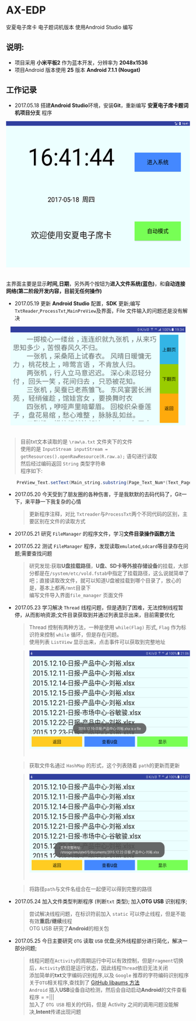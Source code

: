 # AX-EDP
安夏电子席卡 电子题词机版本 使用Android Studio 编写</br>

## 说明: </br>

* 项目采用 **小米平板2** 作为蓝本开发，分辨率为 **2048x1536** </br>
* 项目Android 版本使用 **25** 版本 **Android 7.1.1 (Nougat)** </br>

## 工作记录</br>

* 2017.05.18 搭建**Android Studio**环境，安装**Git**，重新编写 **安夏电子席卡题词机项目分支** 程序</br>
<div align=center><img  width="533" height="400" src="https://raw.githubusercontent.com/LeoLiu8023AmyLu/AX-EDP/master/ScreenCapture/device-2017-05-18-164156.png"/></div></br>

主界面主要是显示**时间,日期**，另外两个按钮为**进入文件系统(蓝色)**，和**自动连接网络(第二阶段开发内容，目前无任何操作)**</br>

* 2017.05.19 更新 **Android Studio** 配置，**SDK** 更新;编写`TxtReader`,`ProcessTxt`,`MainPreView`及界面，File 文件输入的问题还是没有解决</br>

<div align=center><img  width="480" height="270" src="https://raw.githubusercontent.com/LeoLiu8023AmyLu/AX-EDP/master/ScreenCapture/device-2017-05-19-193455.png"/></div></br>

>目前txt文本读取的是 `\raw\a.txt` 文件夹下的文件 </br>
>使用的是 `InputStream inputStream = getResources().openRawResource(R.raw.a);` 语句进行读取</br>
>然后经过编码返回 `String` 类型字符串</br>
>程序如下:</br>

```java
    PreView_Text.setText(Main_string.substring(Page_Text_Num*(Text_Page-1),Page_Text_Num*Text_Page));
```

* 2017.05.20 今天受到了朋友圈的各种伤害，于是我默默的去码代码了，Git一下，来平静一下我复杂的心情</br>
    > 更新程序注释，对比 `Txtreader`与`ProcessTxt`两个不同代码的区别，主要区别在文件的读取方式</br>
    
* 2017.05.21 研究 `FileManager` 的程序文件，学习**文件目录操作函数方法**</br>
* 2017.05.22 测试 `FileManager` 程序，发现读取`emulated`,`sdcard`等目录存在问题;需要查找问题</br>
    > 研究发现:获取**U盘挂载路径**，**U盘、SD卡等外接存储设备**的挂载，大部分都是在`/system/etc/vold.fstab`中指定了挂载路径，这么说就简单了吧；直接读取改文件，就可以知道U盘被挂载到哪个目录了，放心的是，基本上都再`/mnt`目录下</br>
    > 编写文件导入界面`file_manager` 页面文件</br>
* 2017.05.23 学习解决 `Thread` 线程问题，但是遇到了困难，无法控制线程暂停，从而影响资源;文件目录获取到并通过列表显示出来，目前需要优化</br>
    
    > Thread 控制有两种方法，一种是使用 `while(Flag)` 形式, `Flag` 作为标识符来控制 `while` 循环，但是存在问题。</br>
    > 使用列表 `ListView` 显示出来，点击事件可以获取到完整地址</br>

    > <div align=center><img  width="480" height="270" src="https://raw.githubusercontent.com/LeoLiu8023AmyLu/AX-EDP/master/ScreenCapture/device-2017-05-23-210644.png"/></div> </br>
    
    > 获取文件名通过 `HashMap` 的形式，这个列表随着 `path`的更新而更新</br>
    
    > <div align=center><img  width="480" height="270" src="https://raw.githubusercontent.com/LeoLiu8023AmyLu/AX-EDP/master/ScreenCapture/device-2017-05-23-210722.png"/></div> </br>
    
    > 将路径`path`与文件名组合在一起便可以得到完整的路径</br>
* 2017.05.24 加入文件类型判断程序 (判断`txt` 类型); 加入**OTG USB** 识别程序;</br>
    > 尝试解决线程问题，在标识符前加入 `static` 可以停止线程，但是不能有效**重启/继续**线程 </br>
    > OTG USB 研究了**Android**的相关包 </br>
* 2017.05.25 今日主要研究 `OTG` 读取 `USB` 优盘;另外线程部分进行简化，解决一部分问题;</br>
    > 线程问题在`Activity`的周期运行中可以有效控制，但是`Fragment`切换后，`Activity`依旧是运行状态，因此线程`Thread`依旧无法关闭 </br>
    > 添加简单的**txt**文字编码识别程序,以及 `Google` 推荐的字符编码识别程序 </br>
    > 关于`OTG`相关程序,查找到了 [GitHub libaums 方法](https://github.com/magnusja/libaums#using-buffered-streams-for-more-efficency)</br>
    > `Android` 插入**USB**设备自动检测，然后会自动启动**Android**的文件查看程序 = =||| </br>
    > 加入了 `OTG USB` 相关的代码，但是 Activity 之间的调用问题没能解决,**Intent**传递出现问题</br>
